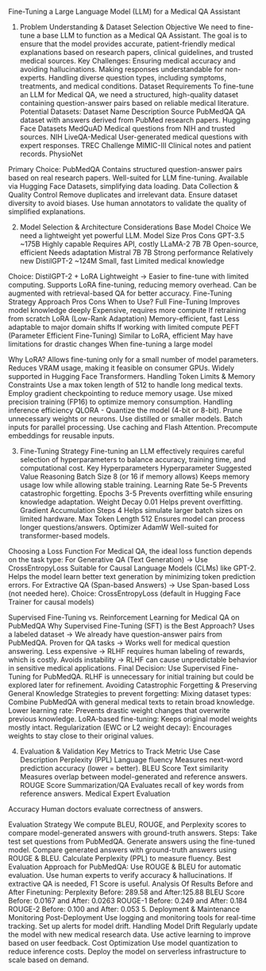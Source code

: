 Fine-Tuning a Large Language Model (LLM) for a Medical QA Assistant
1. Problem Understanding & Dataset Selection
Objective
We need to fine-tune a base LLM to function as a Medical QA Assistant. The goal is to ensure that the model provides accurate, patient-friendly medical explanations based on research papers, clinical guidelines, and trusted medical sources.
Key Challenges:
Ensuring medical accuracy and avoiding hallucinations.
Making responses understandable for non-experts.
Handling diverse question types, including symptoms, treatments, and medical conditions.
Dataset Requirements
To fine-tune an LLM for Medical QA, we need a structured, high-quality dataset containing question-answer pairs based on reliable medical literature.
Potential Datasets:
Dataset Name
Description
Source
PubMedQA
QA dataset with answers derived from PubMed research papers.
Hugging Face Datasets
MedQuAD
Medical questions from NIH and trusted sources.
NIH
LiveQA-Medical
User-generated medical questions with expert responses.
TREC Challenge
MIMIC-III
Clinical notes and patient records.
PhysioNet

Primary Choice: PubMedQA
Contains structured question-answer pairs based on real research papers.
Well-suited for LLM fine-tuning.
Available via Hugging Face Datasets, simplifying data loading.
Data Collection & Quality Control
Remove duplicates and irrelevant data.
Ensure dataset diversity to avoid biases.
Use human annotators to validate the quality of simplified explanations.

2. Model Selection & Architecture Considerations
Base Model Choice
We need a lightweight yet powerful LLM.
Model
Size
Pros
Cons
GPT-3.5
~175B
Highly capable
Requires API, costly
LLaMA-2 7B
7B
Open-source, efficient
Needs adaptation
Mistral 7B
7B
Strong performance
Relatively new
DistilGPT-2
~124M
Small, fast
Limited medical knowledge

Choice: DistilGPT-2 + LoRA
Lightweight → Easier to fine-tune with limited computing.
Supports LoRA fine-tuning, reducing memory overhead.
Can be augmented with retrieval-based QA for better accuracy.
Fine-Tuning Strategy
Approach
Pros
Cons
When to Use?
Full Fine-Tuning
Improves model knowledge deeply
Expensive, requires more compute
If retraining from scratch
LoRA (Low-Rank Adaptation)
Memory-efficient, fast
Less adaptable to major domain shifts
If working with limited compute
PEFT (Parameter Efficient Fine-Tuning)
Similar to LoRA, efficient
May have limitations for drastic changes
When fine-tuning a large model

Why LoRA?
Allows fine-tuning only for a small number of model parameters.
Reduces VRAM usage, making it feasible on consumer GPUs.
Widely supported in Hugging Face Transformers.
Handling Token Limits & Memory Constraints
Use a max token length of 512 to handle long medical texts.
Employ gradient checkpointing to reduce memory usage.
Use mixed precision training (FP16) to optimize memory consumption.
Handling inference efficiency
QLORA -  Quantize the model (4-bit or 8-bit).
Prune unnecessary weights or neurons.
Use distilled or smaller models.
Batch inputs for parallel processing.
Use caching and Flash Attention.
Precompute embeddings for reusable inputs.


3. Fine-Tuning Strategy
Fine-tuning an LLM effectively requires careful selection of hyperparameters to balance accuracy, training time, and computational cost.
Key Hyperparameters
Hyperparameter
Suggested Value
Reasoning
Batch Size
8 (or 16 if memory allows)
Keeps memory usage low while allowing stable training.
Learning Rate
5e-5
Prevents catastrophic forgetting.
Epochs
3-5
Prevents overfitting while ensuring knowledge adaptation.
Weight Decay
0.01
Helps prevent overfitting.
Gradient Accumulation Steps
4
Helps simulate larger batch sizes on limited hardware.
Max Token Length
512
Ensures model can process longer questions/answers.
Optimizer
AdamW
Well-suited for transformer-based models.

Choosing a Loss Function
For Medical QA, the ideal loss function depends on the task type:
For Generative QA (Text Generation) → Use CrossEntropyLoss
Suitable for Causal Language Models (CLMs) like GPT-2.
Helps the model learn better text generation by minimizing token prediction errors.
For Extractive QA (Span-based Answers) → Use Span-based Loss (not needed here).
Choice: CrossEntropyLoss (default in Hugging Face Trainer for causal models)

Supervised Fine-Tuning vs. Reinforcement Learning for Medical QA on PubMedQA
Why Supervised Fine-Tuning (SFT) is the Best Approach?
 Uses a labeled dataset → We already have question-answer pairs from PubMedQA.
 Proven for QA tasks → Works well for medical question answering.
 Less expensive → RLHF requires human labeling of rewards, which is costly.
 Avoids instability → RLHF can cause unpredictable behavior in sensitive medical applications.
Final Decision: Use Supervised Fine-Tuning for PubMedQA. RLHF is unnecessary for initial training but could be explored later for refinement.
Avoiding Catastrophic Forgetting & Preserving General Knowledge
Strategies to prevent forgetting:
Mixing dataset types: Combine PubMedQA with general medical texts to retain broad knowledge.
Lower learning rate: Prevents drastic weight changes that overwrite previous knowledge.
LoRA-based fine-tuning: Keeps original model weights mostly intact.
Regularization (EWC or L2 weight decay): Encourages weights to stay close to their original values.

4. Evaluation & Validation
Key Metrics to Track
Metric
Use Case
Description
Perplexity (PPL)
Language fluency
Measures next-word prediction accuracy (lower   = better).
BLEU Score
Text similarity
Measures overlap between model-generated and reference answers.
ROUGE Score
Summarization/QA
Evaluates recall of key words from reference 
answers.
Medical Expert Evaluation


Accuracy
Human doctors evaluate correctness of answers.

Evaluation Strategy
We compute BLEU, ROUGE, and Perplexity scores to compare model-generated answers with ground-truth answers.
 Steps:
Take test set questions from PubMedQA.
Generate answers using the fine-tuned model.
Compare generated answers with ground-truth answers using ROUGE & BLEU.
Calculate Perplexity (PPL) to measure fluency.
Best Evaluation Approach for PubMedQA:
Use ROUGE & BLEU for automatic evaluation.
Use human experts to verify accuracy & hallucinations.
If extractive QA is needed, F1 Score is useful.
Analysis Of Results Before and After Finetuning:
Perplexity  Before: 289.58  and After:125.88
BLEU Score  Before: 0.0167 and After: 0.0263
ROUGE-1  Before: 0.249 and After: 0.184
ROUGE-2  Before: 0.100 and After: 0.053
5. Deployment & Maintenance
Monitoring Post-Deployment
Use logging and monitoring tools for real-time tracking.
Set up alerts for model drift.
Handling Model Drift
Regularly update the model with new medical research data.
Use active learning to improve based on user feedback.
Cost Optimization
Use model quantization to reduce inference costs.
Deploy the model on serverless infrastructure to scale based on demand.



